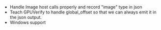 * Handle Image host calls properly and record "image" type in json
* Teach GPUVerify to handle global_offset so that we can always emit it in the json output.
* Windows support
